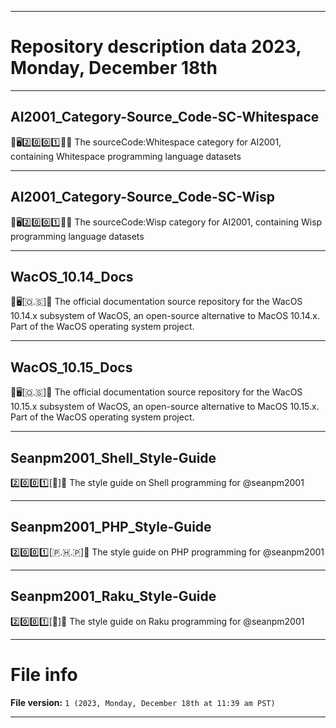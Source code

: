 
***

# Repository description data 2023, Monday, December 18th

---

## AI2001_Category-Source_Code-SC-Whitespace

🧠️🖥️2️⃣️0️⃣️0️⃣️1️⃣️💾️📜️ The sourceCode:Whitespace category for AI2001, containing Whitespace programming language datasets

---

## AI2001_Category-Source_Code-SC-Wisp

🧠️🖥️2️⃣️0️⃣️0️⃣️1️⃣️💾️📜️ The sourceCode:Wisp category for AI2001, containing Wisp programming language datasets

---

## WacOS_10.14_Docs

🍏️🖥️[🇴.🇸]📖️ The official documentation source repository for the WacOS 10.14.x subsystem of WacOS, an open-source alternative to MacOS 10.14.x. Part of the WacOS operating system project.

---

## WacOS_10.15_Docs

🍏️🖥️[🇴.🇸]📖️ The official documentation source repository for the WacOS 10.15.x subsystem of WacOS, an open-source alternative to MacOS 10.15.x. Part of the WacOS operating system project.

---

## Seanpm2001_Shell_Style-Guide

2️⃣️0️⃣️0️⃣️1️⃣️[🐚️]📔️ The style guide on Shell programming for @seanpm2001

---

## Seanpm2001_PHP_Style-Guide

2️⃣️0️⃣️0️⃣️1️⃣️[🇵.🇭.🇵]📔️ The style guide on PHP programming for @seanpm2001

---

## Seanpm2001_Raku_Style-Guide

2️⃣️0️⃣️0️⃣️1️⃣️[🦋️]📔️ The style guide on Raku programming for @seanpm2001

***

# File info

**File version:** `1 (2023, Monday, December 18th at 11:39 am PST)`

***


